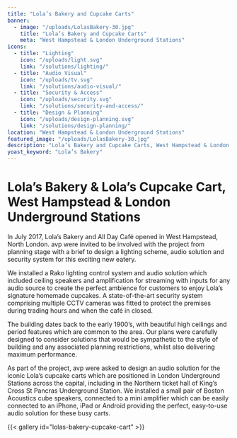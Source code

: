 ```yaml
---
title: "Lola’s Bakery and Cupcake Carts"
banner: 
  - image: "/uploads/LolasBakery-30.jpg"
    title: "Lola’s Bakery and Cupcake Carts"
    meta: "West Hampstead & London Underground Stations"
icons: 
  - title: "Lighting"
    icon: "/uploads/light.svg"
    link: "/solutions/lighting/"
  - title: "Audio Visual"
    icon: "/uploads/tv.svg"
    link: "/solutions/audio-visual/"
  - title: "Security & Access"
    icon: "/uploads/security.svg"
    link: "/solutions/security-and-access/"
  - title: "Design & Planning"
    icon: "/uploads/design-planning.svg"
    link: "/solutions/design-planning/"
location: "West Hampstead & London Underground Stations"
featured_image: "/uploads/LolasBakery-30.jpg"
description: "Lola’s Bakery and Cupcake Carts, West Hampstead & London Underground Stations"
yoast_keyword: "Lola’s Bakery"
---
```


# Lola’s Bakery & Lola’s Cupcake Cart, West Hampstead & London Underground Stations

In July 2017, Lola’s Bakery and All Day Café opened in West Hampstead, North London. avp were invited to be involved with the project from planning stage with a brief to design a lighting scheme, audio solution and security system for this exciting new eatery. 

We installed a Rako lighting control system and audio solution which included ceiling speakers and amplification for streaming with inputs for any audio source to create the perfect ambience for customers to enjoy Lola’s signature homemade cupcakes. A state-of-the-art security system comprising multiple CCTV cameras was fitted to protect the premises during trading hours and when the café in closed.

The building dates back to the early 1900’s, with beautiful high ceilings and period features which are common to the area. Our plans were carefully designed to consider solutions that would be sympathetic to the style of building and any associated planning restrictions, whilst also delivering maximum performance.

As part of the project, avp were asked to design an audio solution for the iconic Lola’s cupcake carts which are positioned in London Underground Stations across the capital, including in the Northern ticket hall of King’s Cross St Pancras Underground Station. We installed a small pair of Boston Acoustics cube speakers, connected to a mini amplifier which can be easily connected to an iPhone, iPad or Android providing the perfect, easy-to-use audio solution for these busy carts.

{{< gallery id="lolas-bakery-cupcake-cart" >}}
